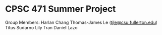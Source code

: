 # CPSC 471 Summer Project
 
Group Members:
Harlan Chang
Thomas-James Le (tjle@csu.fullerton.edu)
Titus Sudarno
Lily Tran
Daniel Lazo

